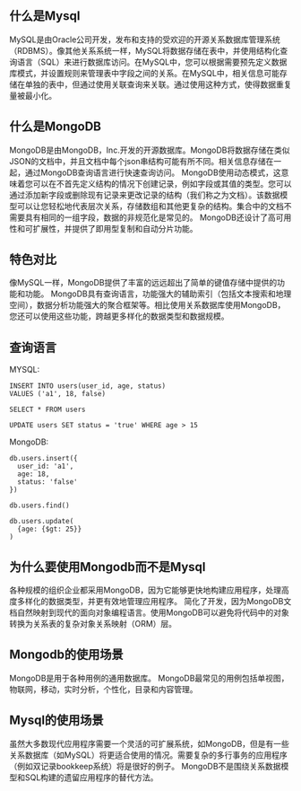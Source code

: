 ## 什么是Mysql
  MySQL是由Oracle公司开发，发布和支持的受欢迎的开源关系数据库管理系统（RDBMS）。像其他关系系统一样，MySQL将数据存储在表中，并使用结构化查询语言（SQL）来进行数据库访问。在MySQL中，您可以根据需要预先定义数据库模式，并设置规则来管理表中字段之间的关系。在MySQL中，相关信息可能存储在单独的表中，但通过使用关联查询来关联。通过使用这种方式，使得数据重复量被最小化。

## 什么是MongoDB
  MongoDB是由MongoDB，Inc.开发的开源数据库。MongoDB将数据存储在类似JSON的文档中，并且文档中每个json串结构可能有所不同。相关信息存储在一起，通过MongoDB查询语言进行快速查询访问。 MongoDB使用动态模式，这意味着您可以在不首先定义结构的情况下创建记录，例如字段或其值的类型。您可以通过添加新字段或删除现有记录来更改记录的结构（我们称之为文档）。该数据模型可以让您轻松地代表层次关系，存储数组和其他更复杂的结构。集合中的文档不需要具有相同的一组字段，数据的非规范化是常见的。 MongoDB还设计了高可用性和可扩展性，并提供了即用型复制和自动分片功能。

## 特色对比
  像MySQL一样，MongoDB提供了丰富的远远超出了简单的键值存储中提供的功能和功能。 MongoDB具有查询语言，功能强大的辅助索引（包括文本搜索和地理空间），数据分析功能强大的聚合框架等。相比使用关系数据库使用MongoDB，您还可以使用这些功能，跨越更多样化的数据类型和数据规模。

## 查询语言
  MYSQL: 

    INSERT INTO users(user_id, age, status)
    VALUES ('a1', 18, false)

    SELECT * FROM users

    UPDATE users SET status = 'true' WHERE age > 15

  MongoDB: 
  
    db.users.insert({
      user_id: 'a1',
      age: 18,
      status: 'false'
    })

    db.users.find()

    db.users.update(
      {age: {$gt: 25}}
    )

## 为什么要使用Mongodb而不是Mysql
  各种规模的组织企业都采用MongoDB，因为它能够更快地构建应用程序，处理高度多样化的数据类型，并更有效地管理应用程序。
  简化了开发，因为MongoDB文档自然映射到现代的面向对象编程语言。使用MongoDB可以避免将代码中的对象转换为关系表的复杂对象关系映射（ORM）层。

## Mongodb的使用场景
  MongoDB是用于各种用例的通用数据库。 MongoDB最常见的用例包括单视图，物联网，移动，实时分析，个性化，目录和内容管理。

## Mysql的使用场景
  虽然大多数现代应用程序需要一个灵活的可扩展系统，如MongoDB，但是有一些关系数据库（如MySQL）将更适合使用的情况。需要复杂的多行事务的应用程序（例如双记录bookkeep系统）将是很好的例子。 MongoDB不是围绕关系数据模型和SQL构建的遗留应用程序的替代方法。